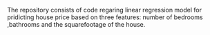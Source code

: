 The repository consists of code regaring linear regression model for pridicting house price based on three features: number of bedrooms ,bathrooms and the squarefootage of the house.
